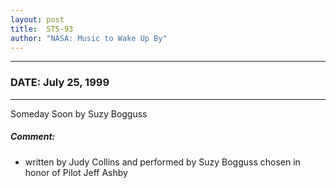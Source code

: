 ```yaml
---
layout: post
title:  STS-93
author: "NASA: Music to Wake Up By"
---
```


----
### DATE: July 25, 1999
----
Someday Soon by Suzy Bogguss

##### Comment:
* written by Judy Collins and performed by Suzy Bogguss chosen in honor of Pilot Jeff Ashby
